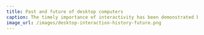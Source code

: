 ```yaml
---
title: Past and future of desktop computers
caption: The timely importance of interactivity has been demonstrated by the rapid and significant evolution of computer technology, which had only a small impact on the actual interaction with humans.
image_url: /images/desktop-interaction-history-future.png
---
```

